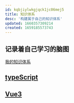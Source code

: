 ```yaml
---
id: kqbjiylwkgjqck1jc06mej5
title: 知识体系
desc: '构建属于自己的知识体系'
updated: 1660357309214
created: 1659185573743
---
```

## 记录着自己学习的脑图
[我的知识体系](https://naotu.baidu.com/file/8d0e19cc2b79aa4a46fa01fbb6faa543)

## [typeScript](知识体系.typeScript.md)

## [Vue3](知识体系.Vue3.md)

